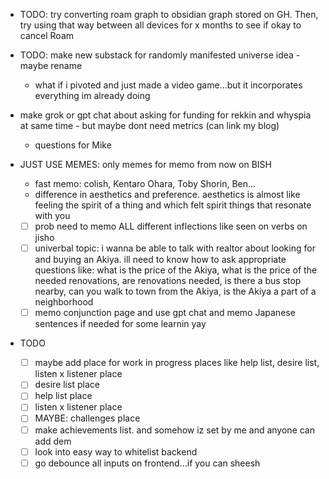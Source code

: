   * TODO: try converting roam graph to obsidian graph stored on GH. Then, try using that way between all devices for x months to see if okay to cancel Roam
  * TODO: make new substack for randomly manifested universe idea - maybe rename
    * what if i pivoted and just made a video game...but it incorporates everything im already doing
  * make grok or gpt chat about asking for funding for rekkin and whyspia at same time - but maybe dont need metrics (can link my blog)
    * questions for Mike

  * JUST USE MEMES: only memes for memo from now on BISH
    * fast memo: colish, Kentaro Ohara, Toby Shorin, Ben...
    * difference in aesthetics and preference. aesthetics is almost like feeling the spirit of a thing and which felt spirit things that resonate with you
    * [ ] prob need to memo ALL different inflections like seen on verbs on jisho 
    * [ ] univerbal topic: i wanna be able to talk with realtor about looking for and buying an Akiya. ill need to know how to ask appropriate questions like: what is the price of the Akiya, what is the price of the needed renovations, are renovations needed, is there a bus stop nearby, can you walk to town from the Akiya, is the Akiya a part of a neighborhood
    * [ ] memo conjunction page and use gpt chat and memo Japanese sentences if needed for some learnin yay
  * TODO
    * [ ] maybe add place for work in progress places like help list, desire list, listen x listener place
    * [ ] desire list place
    * [ ] help list place
    * [ ] listen x listener place
    * [ ] MAYBE: challenges place
    * [ ] make achievements list. and somehow iz set by me and anyone can add dem
    * [ ] look into easy way to whitelist backend
    * [ ] go debounce all inputs on frontend...if you can sheesh